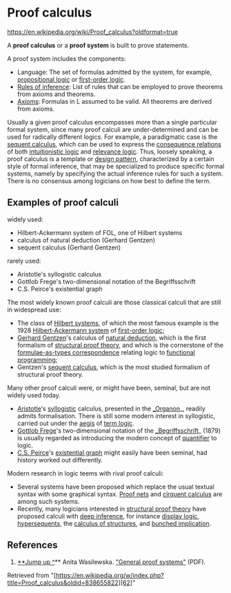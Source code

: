 # Proof calculus

https://en.wikipedia.org/wiki/Proof_calculus?oldformat=true

A **proof calculus** or a **proof system** is built to prove statements. 

A proof system includes the components:
* Language:
  The set of formulas admitted by the system,
  for example, [propositional logic][21] or [first-order logic][22].
* [Rules of inference][23]:
  List of rules that can be employed to prove theorems from axioms and theorems.
* [Axioms][24]:
  Formulas in L assumed to be valid. All theorems are derived from axioms.

Usually a given proof calculus encompasses more than a single particular formal system, since many proof calculi are under-determined and can be used for radically different logics. For example, a paradigmatic case is the [sequent calculus][25], which can be used to express the [consequence relations][26] of both [intuitionistic logic][27] and [relevance logic][28]. Thus, loosely speaking, a proof calculus is a template or [design pattern][29], characterized by a certain style of formal inference, that may be specialized to produce specific formal systems, namely by specifying the actual inference rules for such a system. There is no consensus among logicians on how best to define the term. 


## Examples of proof calculi

widely used:
- Hilbert-Ackermann system of FOL, one of Hilbert systems
- calculus of natural deduction (Gerhard Gentzen)
- sequent calculus (Gerhard Gentzen)

rarely used:
- Aristotle's syllogistic calculus
- Gottlob Frege's two-dimensional notation of the Begriffsschrift
- C.S. Peirce's existential graph



The most widely known proof calculi are those classical calculi that are still in widespread use:
* The class of [Hilbert systems][31],
  of which the most famous example is the 1928 [Hilbert-Ackermann system][32] of [first-order logic][22];
* [Gerhard Gentzen][33]'s calculus of [natural deduction][34],
  which is the first formalism of [structural proof theory][35], 
  and which is the cornerstone of the [formulae-as-types correspondence][36] relating logic to [functional programming][37];
* Gentzen's [sequent calculus][25], 
  which is the most studied formalism of structural proof theory.


Many other proof calculi were, or might have been, seminal, but are not widely used today.
* [Aristotle][38]'s [syllogistic][39] calculus, 
  presented in the [_Organon][40]_, readily admits formalisation. There is still some modern interest in syllogistic, carried out under the [aegis][41] of [term logic][42].
* [Gottlob Frege][43]'s two-dimensional 
  notation of the [_Begriffsschrift][44]_ (1879) 
  is usually regarded as introducing the modern concept 
  of [quantifier][45] to logic.
* [C.S. Peirce][46]'s [existential graph][47] 
  might easily have been seminal, had history worked out differently.


Modern research in logic teems with rival proof calculi: 

* Several systems have been proposed which replace the usual textual syntax with some graphical syntax. [Proof nets][48] and [cirquent calculus][49] are among such systems.
* Recently, many logicians interested in [structural proof theory][50] have proposed calculi with [deep inference][51], for instance [display logic][52], [hypersequents][53], the [calculus of structures][54], and [bunched implication][55].






## References

1. [**Jump up ^][60]** Anita Wasilewska. ["General proof systems"][61] (PDF). 

Retrieved from "[https://en.wikipedia.org/w/index.php?title=Proof_calculus&oldid=838655822][62]"

[1]: https://en.wikipedia.org/wiki/Proof_calculus ""
[2]: https://en.wikipedia.org/wiki/Talk:Proof_calculus "Discussion about the content page [alt-shift-t]"
[3]: https://en.wikipedia.org/w/index.php?title=Proof_calculus&action=watch "Add this page to your watchlist [alt-shift-w]"
[4]: https://en.wikipedia.org/wiki/Proof_calculus
[5]: https://en.wikipedia.org/w/index.php?title=Proof_calculus&action=edit "Edit this page [alt-shift-e]"
[6]: https://en.wikipedia.org/w/index.php?title=Proof_calculus&action=history "Past revisions of this page [alt-shift-h]"
[7]: https://upload.wikimedia.org/wikipedia/commons/e/ed/XTools_logo_%28icon%29.png
[8]: https://en.wikipedia.org/wiki/Special%3APermaLink%2F8197151
[9]: https://en.wikipedia.org/wiki/Special%3ADiff%2F838655822
[10]: https://tools.wmflabs.org/pageviews?project=en.wikipedia.org&pages=Proof%20calculus&range=latest-30
[11]: https://en.wikipedia.org/wiki/User:Chalst
[12]: http://xtools.wmflabs.org/ec/en.wikipedia.org/Chalst
[13]: http://xtools.wmflabs.org/articleinfo/en.wikipedia.org/Proof%20calculus
[14]: https://en.wikipedia.org/wiki/Mathematical_logic "Mathematical logic"
[15]: https://en.wikipedia.org/wiki/#Overview
[16]: https://en.wikipedia.org/wiki/#Examples_of_proof_calculi
[17]: https://en.wikipedia.org/wiki/#See_also
[18]: https://en.wikipedia.org/wiki/#References
[19]: https://en.wikipedia.org/w/index.php?title=Proof_calculus&action=edit§ion=1 "Edit section: Overview"
[20]: https://en.wikipedia.org/wiki/#cite_note-1
[21]: https://en.wikipedia.org/wiki/Propositional_logic "Propositional logic"
[22]: https://en.wikipedia.org/wiki/First-order_logic "First-order logic"
[23]: https://en.wikipedia.org/wiki/Rules_of_inference "Rules of inference"
[24]: https://en.wikipedia.org/wiki/Axioms "Axioms"
[25]: https://en.wikipedia.org/wiki/Sequent_calculus "Sequent calculus"
[26]: https://en.wikipedia.org/wiki/Consequence_relation "Consequence relation"
[27]: https://en.wikipedia.org/wiki/Intuitionistic_logic "Intuitionistic logic"
[28]: https://en.wikipedia.org/wiki/Relevance_logic "Relevance logic"
[29]: https://en.wikipedia.org/wiki/Design_pattern "Design pattern"
[30]: https://en.wikipedia.org/w/index.php?title=Proof_calculus&action=edit§ion=2 "Edit section: Examples of proof calculi"
[31]: https://en.wikipedia.org/wiki/Hilbert_system "Hilbert system"
[32]: https://en.wikipedia.org/wiki/Hilbert-Ackermann_system ""
[33]: https://en.wikipedia.org/wiki/Gerhard_Gentzen "Gerhard Gentzen"
[34]: https://en.wikipedia.org/wiki/Natural_deduction "Natural deduction"
[35]: https://en.wikipedia.org/wiki/Structural_proof_theory "Structural proof theory"
[36]: https://en.wikipedia.org/wiki/Formulae-as-types_correspondence "Formulae-as-types correspondence"
[37]: https://en.wikipedia.org/wiki/Functional_programming "Functional programming"
[38]: https://en.wikipedia.org/wiki/Aristotle "Aristotle"
[39]: https://en.wikipedia.org/wiki/Syllogistic "Syllogistic"
[40]: https://en.wikipedia.org/wiki/Organon "Organon"
[41]: https://en.wikipedia.org/wiki/Aegis "Aegis"
[42]: https://en.wikipedia.org/wiki/Term_logic "Term logic"
[43]: https://en.wikipedia.org/wiki/Gottlob_Frege "Gottlob Frege"
[44]: https://en.wikipedia.org/wiki/Begriffsschrift "Begriffsschrift"
[45]: https://en.wikipedia.org/wiki/Quantifier_(logic) "Quantifier (logic)"
[46]: https://en.wikipedia.org/wiki/Charles_Sanders_Peirce "Charles Sanders Peirce"
[47]: https://en.wikipedia.org/wiki/Existential_graph "Existential graph"
[48]: https://en.wikipedia.org/wiki/Proof_net "Proof net"
[49]: https://en.wikipedia.org/wiki/Cirquent_calculus "Cirquent calculus"
[50]: https://en.wikipedia.org/wiki/Structural_proof_theory ""
[51]: https://en.wikipedia.org/wiki/Deep_inference "Deep inference"
[52]: https://en.wikipedia.org/wiki/Display_logic "Display logic"
[53]: https://en.wikipedia.org/wiki/Hypersequent "Hypersequent"
[54]: https://en.wikipedia.org/wiki/Calculus_of_structures "Calculus of structures"
[55]: https://en.wikipedia.org/wiki/Bunched_implication "Bunched implication"
[56]: https://en.wikipedia.org/w/index.php?title=Proof_calculus&action=edit§ion=3 "Edit section: See also"
[57]: https://en.wikipedia.org/wiki/Propositional_proof_system "Propositional proof system"
[58]: https://en.wikipedia.org/wiki/Formal_proof "Formal proof"
[59]: https://en.wikipedia.org/w/index.php?title=Proof_calculus&action=edit§ion=4 "Edit section: References"
[60]: https://en.wikipedia.org/wiki/#cite_ref-1
[61]: http://www3.cs.stonybrook.edu/~cse541/chapter7.pdf
[62]: https://en.wikipedia.org/w/index.php?title=Proof_calculus&oldid=838655822

  